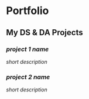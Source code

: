 # Portfolio

## My DS & DA Projects

### _project 1 name_

_short description_

### _project 2 name_

_short description_
